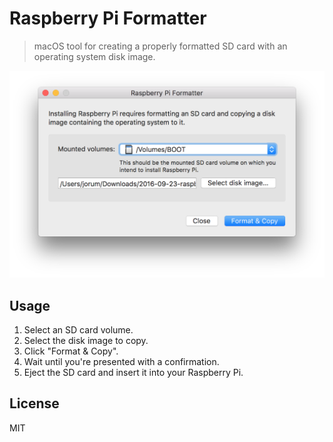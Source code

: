 # Raspberry Pi Formatter

> macOS tool for creating a properly formatted SD card with an operating
system disk image.

![](screenshot.png)

## Usage

1. Select an SD card volume.
2. Select the disk image to copy.
3. Click "Format & Copy".
4. Wait until you're presented with a confirmation.
5. Eject the SD card and insert it into your Raspberry Pi.

## License

MIT
